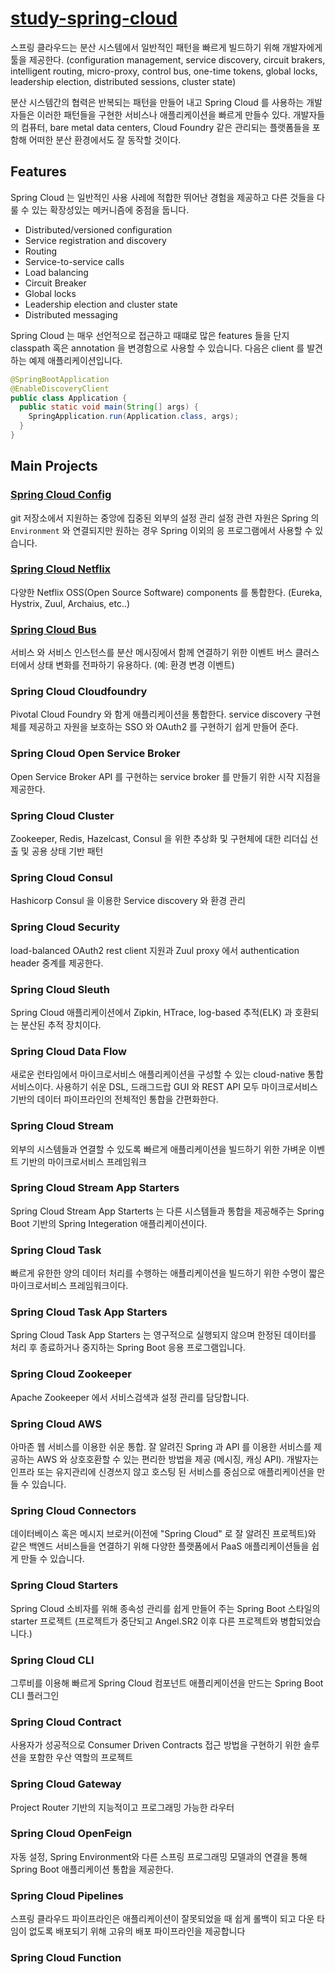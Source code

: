 # [study-spring-cloud](https://spring.io/projects/spring-cloud#overview)

스프링 클라우드는 분산 시스템에서 일반적인 패턴을 빠르게 빌드하기 위해 개발자에게 툴을 제공한다.
(configuration management, service discovery, circuit brakers, intelligent routing, micro-proxy, control bus, one-time tokens, 
global locks, leadership election, distributed sessions, cluster state)

분산 시스템간의 협력은 반복되는 패턴을 만들어 내고 Spring Cloud 를 사용하는 개발자들은 이러한 패턴들을 구현한 서비스나 애플리케이션을
빠르게 만들수 있다.
개발자들의 컴퓨터, bare metal data centers, Cloud Foundry 같은 관리되는 플랫폼들을 포함해 어떠한 분산 환경에서도 잘 동작할 것이다.

## Features

Spring Cloud 는 일반적인 사용 사레에 적합한 뛰어난 경험을 제공하고 다른 것들을 다룰 수 있는 확장성있는 메커니즘에 중점을 둡니다.

- Distributed/versioned configuration
- Service registration and discovery
- Routing
- Service-to-service calls
- Load balancing
- Circuit Breaker
- Global locks
- Leadership election and cluster state
- Distributed messaging

Spring Cloud 는 매우 선언적으로 접근하고 때떄로 많은 features 들을 단지 classpath 혹은 annotation 을 변경함으로 사용할 수 있습니다.
다음은 client 를 발견하는 예제 애플리케이션입니다.

```java
@SpringBootApplication
@EnableDiscoveryClient
public class Application {
  public static void main(String[] args) {
    SpringApplication.run(Application.class, args); 
  }
}
```

## Main Projects

### [Spring Cloud Config](/documents/spring-cloud-config.md)
git 저장소에서 지원하는 중앙에 집중된 외부의 설정 관리
설정 관련 자원은 Spring 의 `Environment` 와 연결되지만 원하는 경우 Spring 이외의 응 프로그램에서 사용할 수 있습니다.

### [Spring Cloud Netflix](/documents/spring-cloud-netflix.md)
다양한 Netflix OSS(Open Source Software) components 를 통합한다. (Eureka, Hystrix, Zuul,  Archaius, etc..)

### [Spring Cloud Bus](/documents/spring-cloud-bus.md)
서비스 와 서비스 인스턴스를 분산 메시징에서 함께 연결하기 위한 이벤트 버스
클러스터에서 상태 변화를 전파하기 유용하다. (예: 환경 변경 이벤트)

### Spring Cloud Cloudfoundry
Pivotal Cloud Foundry 와 함게 애플리케이션을 통합한다.
service discovery 구현체를 제공하고 자원을 보호하는 SSO 와 OAuth2 를 구현하기 쉽게 만들어 준다.

### Spring Cloud Open Service Broker
Open Service Broker API 를 구현하는 service broker 를 만들기 위한 시작 지점을 제공한다.

### Spring Cloud Cluster
Zookeeper, Redis, Hazelcast, Consul 을 위한 추상화 및 구현체에 대한 리더십 선출 및 공용 상태 기반 패턴

### Spring Cloud Consul
Hashicorp Consul 을 이용한 Service discovery 와 환경 관리

### Spring Cloud Security
load-balanced OAuth2 rest client 지원과 Zuul proxy 에서 authentication header 중계를 제공한다.

### Spring Cloud Sleuth
Spring Cloud 애플리케이션에서 Zipkin, HTrace, log-based 추적(ELK) 과 호환되는 분산된 추적 장치이다.

### Spring Cloud Data Flow
새로운 런타임에서 마이크로서비스 애플리케이션을 구성할 수 있는 cloud-native 통합 서비스이다.
사용하기 쉬운 DSL, 드래그드랍 GUI 와 REST API 모두 마이크로서비스 기반의 데이터 파이프라인의 전체적인 통합을 간편화한다.

### Spring Cloud Stream
외부의 시스템들과 연결할 수 있도록 빠르게 애플리케이션을 빌드하기 위한 가벼운 이벤트 기반의 마이크로서비스 프레임워크 

### Spring Cloud Stream App Starters
Spring Cloud Stream App Starterts 는 다른 시스템들과 통합을 제공해주는 Spring Boot 기반의 Spring Integeration 애플리케이션이다.

### Spring Cloud Task
빠르게 유한한 양의 데이터 처리를 수행하는 애플리케이션을 빌드하기 위한 수명이 짧은 마이크로서비스 프레임워크이다.

### Spring Cloud Task App Starters
Spring Cloud Task App Starters 는 영구적으로 실행되지 않으며 한정된 데이터를 처리 후 종료하거나 중지하는 Spring Boot 응용 프로그램입니다.

### Spring Cloud Zookeeper
Apache Zookeeper 에서 서비스검색과 설정 관리를 담당합니다.

### Spring Cloud AWS
아마존 웹 서비스를 이용한 쉬운 통합. 잘 알려진 Spring 과 API 를 이용한 서비스를 제공하는 AWS 와 상호호환할 수 있는 편리한 방법을 제공
(메시징, 캐싱 API). 개발자는 인프라 또는 유지관리에 신경쓰지 않고 호스팅 된 서비스를 중심으로 애플리케이션을 만들 수 있습니다.

### Spring Cloud Connectors
데이터베이스 혹은 메시지 브로커(이전에 "Spring Cloud" 로 잘 알려진 프로젝트)와 같은 백엔드 서비스들을 연결하기 위해 다양한 플랫폼에서 PaaS 애플리케이션들을 쉽게 만들 수 있습니다.

### Spring Cloud Starters
Spring Cloud 소비자를 위해 종속성 관리를 쉽게 만들어 주는 Spring Boot 스타일의 starter 프로젝트
(프로젝트가 중단되고 Angel.SR2 이후 다른 프로젝트와 병합되었습니다.)

### Spring Cloud CLI
그루비를 이용해 빠르게 Spring Cloud 컴포넌트 애플리케이션을 만드는 Spring Boot CLI 플러그인 

### Spring Cloud Contract
사용자가 성공적으로 Consumer Driven Contracts 접근 방법을 구현하기 위한 솔루션을 포함한 우산 역할의 프로젝트

### Spring Cloud Gateway
Project Router 기반의 지능적이고 프로그래밍 가능한 라우터

### Spring Cloud OpenFeign
자동 설정, Spring Environment와 다른 스프링 프로그래밍 모델과의 연결을 통해 Spring Boot 애플리케이션 통합을 제공한다.

### Spring Cloud Pipelines
스프링 클라우드 파이프라인은 애플리케이션이 잘못되었을 때 쉽게 롤백이 되고 다운 타임이 없도록 배포되기 위해 고유의 배포 파이프라인을 제공합니다

### Spring Cloud Function

